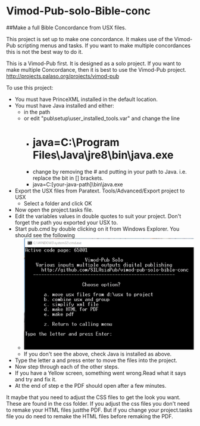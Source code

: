 # Vimod-Pub-solo-Bible-conc
##Make a full Bible Concordance from USX files.

This project is set up to make one concordance. It makes use of the Vimod-Pub scripting menus and tasks. If you want to make multiple concordances this is not the best way to do it.

This is a Vimod-Pub first. It is designed as a solo project. If you want to make multiple Concordance, then it is best to use the Vimod-Pub project. http://projects.palaso.org/projects/vimod-pub

To use this project:
* You must have PrinceXML installed in the default location.
* You must have Java installed and either:
  * in the path 
  * or edit "pub\setup\user_installed_tools.var" and change the line 
      * # java=C:\Program Files\Java\jre8\bin\java.exe
      * change by removing the # and putting in your path to Java. i.e. replace the bit in [] brackets.
      * java=C:\[your-java-path]\bin\java.exe
* Export the USX files from Paratext. Tools/Advanced/Export project to USX
    * Select a folder and click OK
* Now open the project.tasks file.
* Edit the variables values in double quotes to suit your project. Don't forget the path you exported your USX to.
* Start pub.cmd by double clicking on it from Windows Explorer. You should see the following
  * ![start screen](pub/resources/startscreen.GIF)
  * If you don't see the above, check Java is installed as above.
* Type the letter a and press enter to move the files into the project.
* Now step through each of the other steps.
* If you have a Yellow screen, something went wrong.Read what it says and try and fix it.
* At the end of step e the PDF should open after a few minutes.

It maybe that you need to adjust the CSS files to get the look you want. These are found in the css folder. If you adjust the css files you don't need to remake your HTML files justthe PDF. But if you change your project.tasks file you do need to remake the HTML files before remaking the PDF.